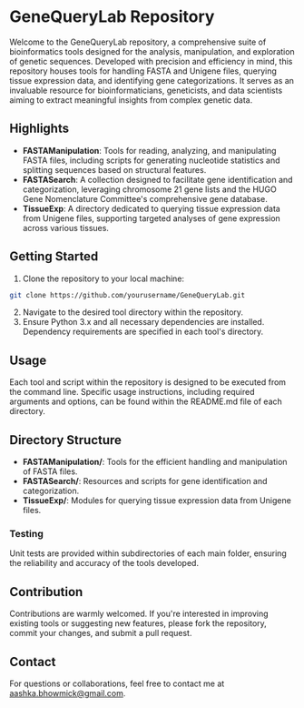 # GeneQueryLab Repository

Welcome to the GeneQueryLab repository, a comprehensive suite of bioinformatics tools designed for the analysis, manipulation, and exploration of genetic sequences. Developed with precision and efficiency in mind, this repository houses tools for handling FASTA and Unigene files, querying tissue expression data, and identifying gene categorizations. It serves as an invaluable resource for bioinformaticians, geneticists, and data scientists aiming to extract meaningful insights from complex genetic data.

## Highlights

- **FASTAManipulation**: Tools for reading, analyzing, and manipulating FASTA files, including scripts for generating nucleotide statistics and splitting sequences based on structural features.
- **FASTASearch**: A collection designed to facilitate gene identification and categorization, leveraging chromosome 21 gene lists and the HUGO Gene Nomenclature Committee's comprehensive gene database.
- **TissueExp**: A directory dedicated to querying tissue expression data from Unigene files, supporting targeted analyses of gene expression across various tissues.

## Getting Started

1. Clone the repository to your local machine:
```bash
git clone https://github.com/yourusername/GeneQueryLab.git
```
2. Navigate to the desired tool directory within the repository.
3. Ensure Python 3.x and all necessary dependencies are installed. Dependency requirements are specified in each tool's directory.

## Usage
Each tool and script within the repository is designed to be executed from the command line. Specific usage instructions, including required arguments and options, can be found within the README.md file of each directory.

## Directory Structure
- **FASTAManipulation/**: Tools for the efficient handling and manipulation of FASTA files.
- **FASTASearch/**: Resources and scripts for gene identification and categorization.
- **TissueExp/**: Modules for querying tissue expression data from Unigene files.

### Testing
Unit tests are provided within subdirectories of each main folder, ensuring the reliability and accuracy of the tools developed.

## Contribution
Contributions are warmly welcomed. If you're interested in improving existing tools or suggesting new features, please fork the repository, commit your changes, and submit a pull request.

## Contact
For questions or collaborations, feel free to contact me at aashka.bhowmick@gmail.com.
